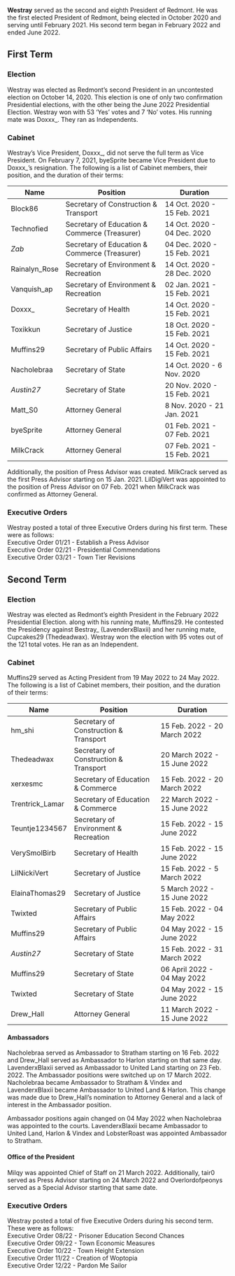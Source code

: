 **Westray** served as the second and eighth President of Redmont. He was the first elected President of Redmont, being elected in October 2020 and serving until February 2021. His second term began in February 2022 and ended June 2022.

## First Term

### Election
Westray was elected as Redmont’s second President in an uncontested election on October 14, 2020. This election is one of only two confirmation Presidential elections, with the other being the June 2022 Presidential Election. Westray won with 53 ‘Yes’ votes and 7 ‘No’ votes. His running mate was Doxxx_. They ran as Independents.

### Cabinet
Westray’s Vice President, Doxxx_, did not serve the full term as Vice President. On February 7, 2021, byeSprite became Vice President due to Doxxx_’s resignation. The following is a list of Cabinet members, their position, and the duration of their terms:

| Name | Position | Duration |
| -------------- | -------------- | -------------- |
| Block86 | Secretary of Construction & Transport | 14 Oct. 2020 - 15 Feb. 2021 |
| Technofied | Secretary of Education & Commerce (Treasurer) | 14 Oct. 2020 - 04 Dec. 2020 |
| _Zab_ | Secretary of Education & Commerce (Treasurer) | 04 Dec. 2020 - 15 Feb. 2021 |
| Rainalyn_Rose | Secretary of Environment & Recreation | 14 Oct. 2020 - 28 Dec. 2020 |
| Vanquish_ap | Secretary of Environment & Recreation | 02 Jan. 2021 - 15 Feb. 2021 |
| Doxxx_ | Secretary of Health | 14 Oct. 2020 - 15 Feb. 2021 |
| Toxikkun | Secretary of Justice | 18 Oct. 2020 - 15 Feb. 2021 |
| Muffins29 | Secretary of Public Affairs | 14 Oct. 2020 - 15 Feb. 2021 |
| Nacholebraa | Secretary of State | 14 Oct. 2020 - 6 Nov. 2020 |
| _Austin27_ | Secretary of State | 20 Nov. 2020 - 15 Feb. 2021 |
| Matt_S0 | Attorney General | 8 Nov. 2020 - 21 Jan. 2021 |
| byeSprite | Attorney General | 01 Feb. 2021 - 07 Feb. 2021 |
| MilkCrack | Attorney General | 07 Feb. 2021 - 15 Feb. 2021 |

Additionally, the position of Press Advisor was created. MilkCrack served as the first Press Advisor starting on 15 Jan. 2021. LilDigiVert was appointed to the position of Press Advisor on 07 Feb. 2021 when MilkCrack was confirmed as Attorney General.

### Executive Orders
Westray posted a total of three Executive Orders during his first term. These were as follows:  
Executive Order 01/21 - Establish a Press Advisor  
Executive Order 02/21 - Presidential Commendations  
Executive Order 03/21 - Town Tier Revisions  

## Second Term

### Election
Westray was elected as Redmont’s eighth President in the February 2022 Presidential Election. along with his running mate, Muffins29. He contested the Presidency against Bestray_ (LavenderxBlaxii) and her running mate, Cupcakes29 (Thedeadwax). Westray won the election with 95 votes out of the 121 total votes. He ran as an Independent.

### Cabinet
Muffins29 served as Acting President from 19 May 2022 to 24 May 2022. The following is a list of Cabinet members, their position, and the duration of their terms:

| Name | Position | Duration |
| -------------- | -------------- | -------------- |
| hm_shi | Secretary of Construction & Transport | 15 Feb. 2022 - 20 March 2022 |
| Thedeadwax | Secretary of Construction & Transport | 20 March 2022 - 15 June 2022 |
| xerxesmc | Secretary of Education & Commerce | 15 Feb. 2022 - 20 March 2022 |
| Trentrick_Lamar | Secretary of Education & Commerce | 22 March 2022 - 15 June 2022 |
| Teuntje1234567 | Secretary of Environment & Recreation | 15 Feb. 2022 - 15 June 2022 |
| VerySmolBirb | Secretary of Health | 15 Feb. 2022 - 15 June 2022 |
| LilNickiVert | Secretary of Justice | 15 Feb. 2022 - 5 March 2022 |
| ElainaThomas29 | Secretary of Justice | 5 March 2022 - 15 June 2022 |
| Twixted | Secretary of Public Affairs | 15 Feb. 2022 - 04 May 2022 |
| Muffins29 | Secretary of Public Affairs | 04 May 2022 - 15 June 2022 |
| _Austin27_ | Secretary of State | 15 Feb. 2022 - 31 March 2022 |
| Muffins29 | Secretary of State | 06 April 2022 - 04 May 2022 |
| Twixted | Secretary of State | 04 May 2022 - 15 June 2022 |
| Drew_Hall | Attorney General | 11 March 2022 - 15 June 2022 |

#### Ambassadors
Nacholebraa served as Ambassador to Stratham starting on 16 Feb. 2022 and Drew_Hall served as Ambassador to Harlon starting on that same day. LavenderxBlaxii served as Ambassador to United Land starting on 23 Feb. 2022. The Ambassador positions were switched up on 17 March 2022. Nacholebraa became Ambassador to Stratham & Vindex and LavenderxBlaxii became Ambassador to United Land & Harlon. This change was made due to Drew_Hall’s nomination to Attorney General and a lack of interest in the Ambassador position.

Ambassador positions again changed on 04 May 2022 when Nacholebraa was appointed to the courts. LavenderxBlaxii became Ambassador to United Land, Harlon & Vindex and LobsterRoast was appointed Ambassador to Stratham.

#### Office of the President
Milqy was appointed Chief of Staff on 21 March 2022. Additionally, tair0 served as Press Advisor starting on 24 March 2022 and Overlordofpeonys served as a Special Advisor starting that same date.

### Executive Orders
Westray posted a total of five Executive Orders during his second term. These were as follows:  
Executive Order 08/22 - Prisoner Education Second Chances  
Executive Order 09/22 - Town Economic Measures  
Executive Order 10/22 - Town Height Extension  
Executive Order 11/22 - Creation of Woptopia  
Executive Order 12/22 - Pardon Me Sailor
